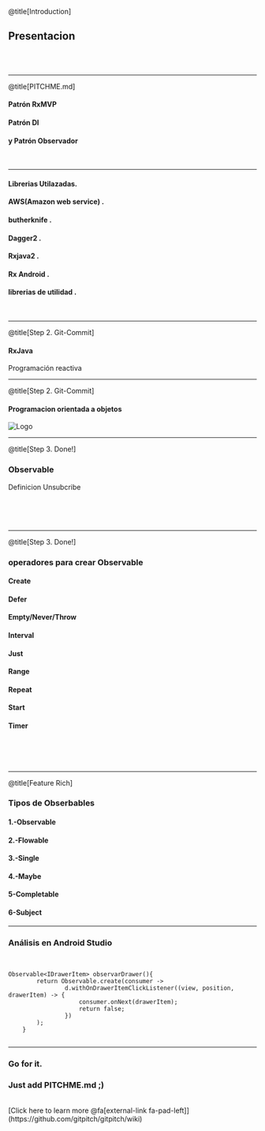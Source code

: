 @title[Introduction]

## Presentacion  <span class="gold"></span>


<br>
<br>


---

@title[PITCHME.md]

#### Patrón RxMVP  <span class="gold"></span>
#### Patrón DI
#### y Patrón Observador
<br>
<span class="aside"></span>

---

#### Librerias Utilazadas<span class="gray"></span>.
#### AWS(Amazon web service) <span class="gray"></span>.
#### butherknife  <span class="gold"></span>.
#### Dagger2  <span class="gold"></span>.
#### Rxjava2  <span class="gold"></span>.
#### Rx Android  <span class="gold"></span>.
#### librerias de utilidad  <span class="gold"></span>.

<br>


---

@title[Step 2. Git-Commit]

#### RxJava 

<span class="aside"> Programación reactiva</span>
<br>




---


@title[Step 2. Git-Commit]

#### Programacion orientada a objetos

![Logo](https://image.slidesharecdn.com/presentacinpoo-120823191110-phpapp01/95/poo-programacin-orientada-a-objetos-14-728.jpg?cb=1345751433)
<br>




---

@title[Step 3. Done!]

### Observable  <span class="gold"></span>
<span class="gray">Definicion</span>
<span class="gray">Unsubcribe</span>

<br>
<br>
<br>


---

@title[Step 3. Done!]

### operadores para crear Observable  <span class="gold"></span>
#### Create
#### Defer 
#### Empty/Never/Throw 
#### Interval 
#### Just
#### Range
#### Repeat
#### Start 
#### Timer 
<br>
<br>
<br>



---

@title[Feature Rich]

### Tipos de Obserbables

#### 1.-Observable
#### 2.-Flowable
#### 3.-Single
#### 4.-Maybe
#### 5-Completable
#### 6-Subject

---

### <span class="gold">Análisis en Android Studio</span>

<br>

```
Observable<IDrawerItem> observarDrawer(){
        return Observable.create(consumer ->
                d.withOnDrawerItemClickListener((view, position, drawerItem) -> {
                    consumer.onNext(drawerItem);
                    return false;
                })
        );
    }
    
```


---

### Go for it.
### Just add <span class="gold">PITCHME.md</span> ;)
<br>
[Click here to learn more @fa[external-link fa-pad-left]](https://github.com/gitpitch/gitpitch/wiki)
